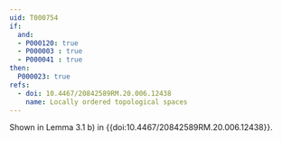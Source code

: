 ```yaml
---
uid: T000754
if:
  and:
  - P000120: true
  - P000003 : true
  - P000041 : true
then:
  P000023: true
refs:
  - doi: 10.4467/20842589RM.20.006.12438
    name: Locally ordered topological spaces
---
```


Shown in Lemma 3.1 b) in {{doi:10.4467/20842589RM.20.006.12438}}.
